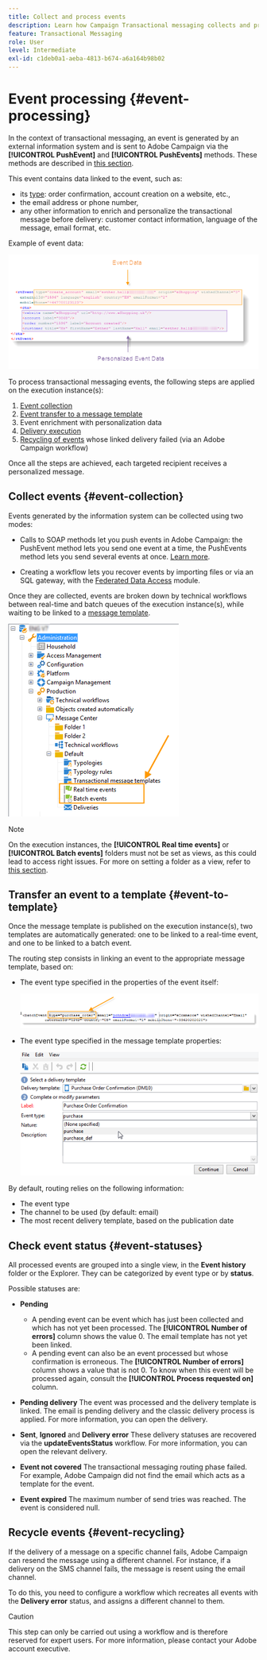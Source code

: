 ```yaml
---
title: Collect and process events
description: Learn how Campaign Transactional messaging collects and processes events
feature: Transactional Messaging
role: User
level: Intermediate
exl-id: c1deb0a1-aeba-4813-b674-a6a164b98b02
---
```

# Event processing {#event-processing}

In the context of transactional messaging, an event is generated by an external information system and is sent to Adobe Campaign via the **[!UICONTROL PushEvent]** and **[!UICONTROL PushEvents]** methods. These methods are described in [this section](event-description.md).
 
This event contains data linked to the event, such as:

* its [type](transactional.md#create-event-types): order confirmation, account creation on a website, etc.,
* the email address or phone number,
* any other information to enrich and personalize the transactional message before delivery: customer contact information, language of the message, email format, etc.

Example of event data:

![](assets/mc-event-request.png)

To process transactional messaging events, the following steps are applied on the execution instance(s):

1. [Event collection](#event-collection)
1. [Event transfer to a message template](#routing-towards-a-template)
1. Event enrichment with personalization data
1. [Delivery execution](delivery-execution.md)
1. [Recycling of events](#event-recycling) whose linked delivery failed (via an Adobe Campaign workflow)

Once all the steps are achieved, each targeted recipient receives a personalized message.

## Collect events {#event-collection}

Events generated by the information system can be collected using two modes:

* Calls to SOAP methods let you push events in Adobe Campaign: the PushEvent method lets you send one event at a time, the PushEvents method lets you send several events at once. [Learn more](event-description.md).

* Creating a workflow lets you recover events by importing files or via an SQL gateway, with the [Federated Data Access](../connect/fda.md) module.

Once they are collected, events are broken down by technical workflows between real-time and batch queues of the execution instance(s), while waiting to be linked to a [message template](transactional-template.md).

![](assets/mc-event-queues.png)

>[!NOTE]
>
>On the execution instances, the **[!UICONTROL Real time events]** or **[!UICONTROL Batch events]** folders must not be set as views, as this could lead to access right issues. For more on setting a folder as a view, refer to [this section](../audiences/folders-and-views.md#turn-a-folder-to-a-view).

## Transfer an event to a template {#event-to-template}

Once the message template is published on the execution instance(s), two templates are automatically generated: one to be linked to a real-time event, and one to be linked to a batch event.

The routing step consists in linking an event to the appropriate message template, based on:

* The event type specified in the properties of the event itself:

    ![](assets/event-type-sample.png)

* The event type specified in the message template properties:

    ![](assets/event-type-select.png)

By default, routing relies on the following information:

* The event type
* The channel to be used (by default: email)
* The most recent delivery template, based on the publication date

## Check event status {#event-statuses}

All processed events are grouped into a single view, in the **Event history** folder or the Explorer. They can be categorized by event type or by **status**. 

Possible statuses are:

* **Pending**

    * A pending event can be event which has just been collected and which has not yet been processed. The **[!UICONTROL Number of errors]** column shows the value 0. The email template has not yet been linked.
    * A pending event can also be an event processed but whose confirmation is erroneous. The **[!UICONTROL Number of errors]** column shows a value that is not 0. To know when this event will be processed again, consult the **[!UICONTROL Process requested on]** column.

* **Pending delivery**
     The event was processed and the delivery template is linked. The email is pending delivery and the classic delivery process is applied. For more information, you can open the delivery.
* **Sent**, **Ignored** and **Delivery error**
    These delivery statuses are recovered via the **updateEventsStatus** workflow. For more information, you can open the relevant delivery.
* **Event not covered**
    The transactional messaging routing phase failed. For example, Adobe Campaign did not find the email which acts as a template for the event.
* **Event expired**
    The maximum number of send tries was reached. The event is considered null.

## Recycle events {#event-recycling}

If the delivery of a message on a specific channel fails, Adobe Campaign can resend the message using a different channel. For instance, if a delivery on the SMS channel fails, the message is resent using the email channel.

To do this, you need to configure a workflow which recreates all events with the **Delivery error** status, and assigns a different channel to them.

>[!CAUTION]
>
>This step can only be carried out using a workflow and is therefore reserved for expert users. For more information, please contact your Adobe account executive.
